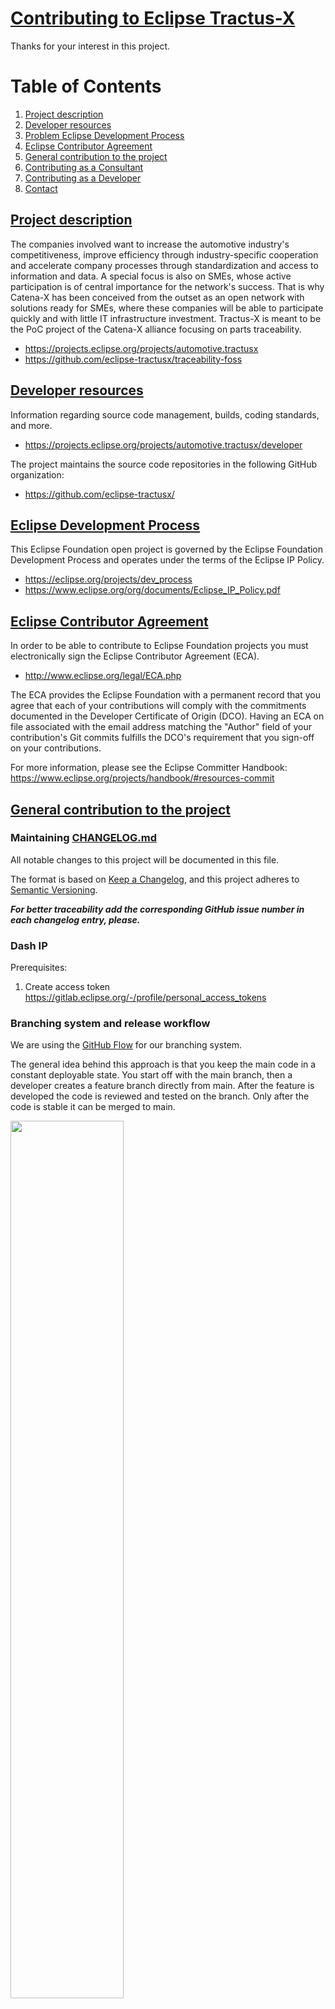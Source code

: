 # <ins>Contributing to Eclipse Tractus-X</ins>

Thanks for your interest in this project.

# Table of Contents
1. [Project description](#project_description)
2. [Developer resources](#developer_ressources)
3. [Problem Eclipse Development Process](#eclipse_commitment)
4. [Eclipse Contributor Agreement](#eclipse_agreement)
5. [General contribution to the project](#general)
6. [Contributing as a Consultant](#consultant)
7. [Contributing as a Developer](#developer)
8. [Contact](#contact)


## <ins>Project description</ins><a name="project_description"></a>

The companies involved want to increase the automotive industry's
competitiveness, improve efficiency through industry-specific cooperation and
accelerate company processes through standardization and access to information
and data. A special focus is also on SMEs, whose active participation is of
central importance for the network's success. That is why Catena-X has been
conceived from the outset as an open network with solutions ready for SMEs,
where these companies will be able to participate quickly and with little IT
infrastructure investment. Tractus-X is meant to be the PoC project of the
Catena-X alliance focusing on parts traceability.

- https://projects.eclipse.org/projects/automotive.tractusx
- https://github.com/eclipse-tractusx/traceability-foss

## <ins>Developer resources</ins><a name="developer_ressources"></a>

Information regarding source code management, builds, coding standards, and
more.

- https://projects.eclipse.org/projects/automotive.tractusx/developer

The project maintains the source code repositories in the following GitHub organization:

- https://github.com/eclipse-tractusx/

## <ins>Eclipse Development Process</ins><a name="eclipse_commitment"></a>

This Eclipse Foundation open project is governed by the Eclipse Foundation
Development Process and operates under the terms of the Eclipse IP Policy.

- https://eclipse.org/projects/dev_process
- https://www.eclipse.org/org/documents/Eclipse_IP_Policy.pdf

## <ins>Eclipse Contributor Agreement</ins><a name="eclipse_agreement"></a>

In order to be able to contribute to Eclipse Foundation projects you must
electronically sign the Eclipse Contributor Agreement (ECA).

- http://www.eclipse.org/legal/ECA.php

The ECA provides the Eclipse Foundation with a permanent record that you agree
that each of your contributions will comply with the commitments documented in
the Developer Certificate of Origin (DCO). Having an ECA on file associated with
the email address matching the "Author" field of your contribution's Git commits
fulfills the DCO's requirement that you sign-off on your contributions.

For more information, please see the Eclipse Committer Handbook:
https://www.eclipse.org/projects/handbook/#resources-commit

## <ins>General contribution to the project</ins> <a name="general"></a>

### Maintaining [CHANGELOG.md](CHANGELOG.md) 
All notable changes to this project will be documented in this file.

The format is based on [Keep a Changelog](https://keepachangelog.com/en/1.0.0/), and this project adheres
to [Semantic Versioning](https://semver.org/spec/v2.0.0.html). 

_**For better traceability add the corresponding GitHub issue number in each changelog entry, please.**_

### Dash IP
Prerequisites:
1) Create access token
   https://gitlab.eclipse.org/-/profile/personal_access_tokens

### Branching system and release workflow

We are using the [GitHub Flow](https://docs.github.com/en/get-started/quickstart/github-flow) for our branching system.

The general idea behind this approach is that you keep the main code in a constant deployable state.
You start off with the main branch, then a developer creates a feature branch directly from main.
After the feature is developed the code is reviewed and tested on the branch.
Only after the code is stable it can be merged to main.

<img src="https://raw.githubusercontent.com/eclipse-tractusx/traceability-foss/main/docs/images/github-flow-branching-model.jpeg" height="60%" width="60%"/>

### Commit messages
- The commit messages have to match a pattern in the form of:
  `<type>(optional scope): <Ticket_ID> <description>`
- Allowed types are `chore`, `fix` and `feature`.

Examples:
- `feature(users): #DDD description`
- `fix: #322 make X work again`

The detailed pattern can be found here: [commit-msg](https://github.com/eclipse-tractusx/traceability-foss/blob/main/dev/commit-msg)

#### How to use
```shell
cp dev/commit-msg .git/hooks/commit-msg && chmod 500 .git/hooks/commit-msg
```

## <ins>Contributing as a Consultant</ins><a name="consultant"></a>

### Conceptual work and specification guidelines
1. The prerequisite for a concept is always a github issue that defines the business value and the acceptance criteria that are to be implemented with the concept
2. Copy and rename directory /docs/#000-concept-name-template /docs/#<DDD>-<target-name>
3. Copy file /docs/Concept_TEMPLATE.md into new directory  /docs/#<DDD>-<target-name>

## <ins>Contributing as a Developer (Developer Hints)</ins><a name="developer"></a>

### Coding styles

To maintain coding styles we utilize [EditorConfig](https://editorconfig.org/) tool, see [configuration](.editorconfig)
file for the details.

### Static Code Analysis with SonarCloud

#### Overview
This project utilizes SonarCloud for static code analysis, which provides feedback on issues such as code smells, bugs, and security vulnerabilities.

#### How to Use (IntelliJ Example)
To connect your remote SonarCloud instance with your IntelliJ IDE, follow these steps:

1. Install the SonarLint plugin for IntelliJ:
    * Open IntelliJ and go to File > Settings (or IntelliJ IDEA > Preferences on macOS)
    * Select Plugins and search for "SonarLint"
    * Click on the "Install" button and follow the prompts to complete the installation

2. Configure SonarLint with your SonarCloud account:
    * Go to File > Settings (or IntelliJ IDEA > Preferences on macOS)
    * Select Other Settings > SonarLint
    * Click on the "+ Add" button and select "SonarCloud"
    * Add your project key
    * Click on "Create Token" and log in
    * Copy and paste the token
    * Click on the "Test Connection" button to verify the connection

3. Analyze your code with SonarLint:
    * Open your project in IntelliJ IDEA
    * Right-click on your project folder in the Project Explorer and select "SonarLint > Analyze <project_name>"

By following these steps, you can connect your remote SonarCloud instance with your IntelliJ IDE and analyze your code with SonarLint.

### Frontend coding guidelines
These guidelines are defined to maintain homogeneous code quality and style. It can be adapted as the need arises.

New and old developers should regularly review this [guide](https://github.com/eclipse-tractusx/traceability-foss/blob/main/frontend/GUIDELINES.md) to update it as new points emerge and to sync themselves with the latest changes.

#### Angular Template Attribute Convention

Attributes in Angular template should be properly ordered by groups:

1. `*` - Structural Directives
2. `[]` - Attribute Directives or Input parameters
3. `()` - Event listeners
4. All other attributes

### IDE plugins

* IntelliJ IDEA ships with built-in support for .editorconfig files
* [Eclipse plugin](https://github.com/ncjones/editorconfig-eclipse#readme)
* [Visual studio code plugin](https://marketplace.visualstudio.com/items?itemName=EditorConfig.EditorConfig)

#### Backend
##### Generate Dependencies

`mvn package org.eclipse.dash:license-tool-plugin:license-check -DskipTests=true -Ddash.summary=DEPENDENCIES_BACKEND -Ddash.fail=true`

##### Request Review

`mvn org.eclipse.dash:license-tool-plugin:license-check -Ddash.iplab.token=<token> -Ddash.projectId=automotive.tractusx`

#### Frontend
##### Generate Dependencies
`cd frontend`
`yarn install`
`yarn run dependencies:generate`

##### Request Review

`java -jar scripts/download/org.eclipse.dash.licenses-0.0.1-SNAPSHOT.jar yarn.lock -review -token <token> -project automotive.tractusx`

## Contact

Contact the Eclipse Tractus-X developers via the developer mailing list.

* https://accounts.eclipse.org/mailing-list/tractusx-dev

Contact the project developers via eclipse matrix chat.

* Eclipse Matrix Chat https://chat.eclipse.org/#/room/#tractusx-trace-x:matrix.eclipse.org
